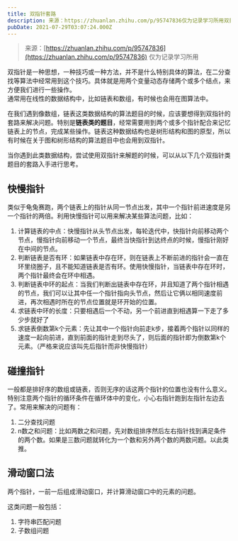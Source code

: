 ```yaml
---
title: 双指针套路
description: 来源：https://zhuanlan.zhihu.com/p/95747836仅为记录学习所用双指针是一种思想，一种技巧或一种方法，并不是什么特别具体的算法，在二分查找等算法中经常用到这个技巧。具体就是用两个变量动态存储两个或多个结点，来方便我们进行一些操作。通常用在线性的数据结构中，比如链...
pubDate: 2021-07-29T03:07:24.000Z
---
```


> 来源：[https://zhuanlan.zhihu.com/p/95747836](https://zhuanlan.zhihu.com/p/95747836)
> 仅为记录学习所用

双指针是一种思想，一种技巧或一种方法，并不是什么特别具体的算法，在二分查找等算法中经常用到这个技巧。具体就是用两个变量动态存储两个或多个结点，来方便我们进行一些操作。<br />通常用在线性的数据结构中，比如链表和数组，有时候也会用在图算法中。

在我们遇到像数组，链表这类数据结构的算法题目的时候，应该要想得到双指针的套路来解决问题。特别是**链表类的题目**，经常需要用到两个或多个指针配合来记忆链表上的节点，完成某些操作。链表这种数据结构也是树形结构和图的原型，所以有时候在关于图和树形结构的算法题目中也会用到双指针。

当你遇到此类数据结构，尝试使用双指针来解题的时候，可以从以下几个双指针类题目的套路入手进行思考。

## 快慢指针

类似于龟兔赛跑，两个链表上的指针从同一节点出发，其中一个指针前进速度是另一个指针的两倍。利用快慢指针可以用来解决某些算法问题，比如：<br />


1. 计算链表的中点：快慢指针从头节点出发，每轮迭代中，快指针向前移动两个节点，慢指针向前移动一个节点，最终当快指针到达终点的时候，慢指针刚好在中间的节点。
2. 判断链表是否有环：如果链表中存在环，则在链表上不断前进的指针会一直在环里绕圈子，且不能知道链表是否有环。使用快慢指针，当链表中存在环时，两个指针最终会在环中相遇。
3. 判断链表中环的起点：当我们判断出链表中存在环，并且知道了两个指针相遇的节点，我们可以让其中任一个指针指向头节点，然后让它俩以相同速度前进，再次相遇时所在的节点位置就是环开始的位置。
4. 求链表中环的长度：只要相遇后一个不动，另一个前进直到相遇算一下走了多少步就好了
5. 求链表倒数第k个元素：先让其中一个指针向前走k步，接着两个指针以同样的速度一起向前进，直到前面的指针走到尽头了，则后面的指针即为倒数第k个元素。（严格来说应该叫先后指针而非快慢指针）

## 碰撞指针

一般都是排好序的数组或链表，否则无序的话这两个指针的位置也没有什么意义。特别注意两个指针的循环条件在循环体中的变化，小心右指针跑到左指针左边去了。常用来解决的问题有：

1. 二分查找问题
2. n数之和问题：比如两数之和问题，先对数组排序然后左右指针找到满足条件的两个数。如果是三数问题就转化为一个数和另外两个数的两数问题。以此类推。

## 滑动窗口法
两个指针，一前一后组成滑动窗口，并计算滑动窗口中的元素的问题。

这类问题一般包括：
<br />

1. 字符串匹配问题
2. 子数组问题
